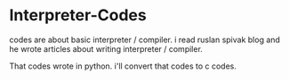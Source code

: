 # Interpreter-Codes

codes are about basic interpreter / compiler. i read ruslan spivak blog and he wrote articles about writing interpreter / compiler. 

That codes wrote in python. i'll convert that codes to c codes.   
